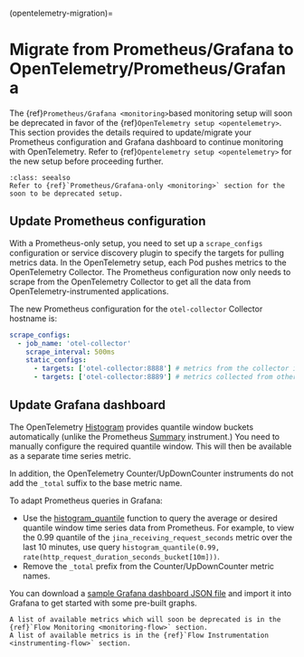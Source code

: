 (opentelemetry-migration)=
# Migrate from Prometheus/Grafana to OpenTelemetry/Prometheus/Grafana 

The {ref}`Prometheus/Grafana <monitoring>`based monitoring setup will soon be deprecated in favor of the {ref}`OpenTelemetry setup <opentelemetry>`. This section provides the details required to update/migrate your Prometheus configuration and Grafana dashboard to continue monitoring with OpenTelemetry. Refer to {ref}`Opentelemetry setup <opentelemetry>` for the new setup before proceeding further.

```{hint}
:class: seealso
Refer to {ref}`Prometheus/Grafana-only <monitoring>` section for the soon to be deprecated setup.
```

## Update Prometheus configuration

With a Prometheus-only setup, you need to set up a `scrape_configs` configuration or service discovery plugin to specify the targets for pulling metrics data. In the OpenTelemetry setup, each Pod pushes metrics to the OpenTelemetry Collector. The Prometheus configuration now only needs to scrape from the OpenTelemetry Collector to get all the data from OpenTelemetry-instrumented applications.

The new Prometheus configuration for the `otel-collector` Collector hostname is:

```yaml
scrape_configs:
  - job_name: 'otel-collector'
    scrape_interval: 500ms
    static_configs:
      - targets: ['otel-collector:8888'] # metrics from the collector itself
      - targets: ['otel-collector:8889'] # metrics collected from other applications
```

## Update Grafana dashboard

The OpenTelemetry [Histogram](https://opentelemetry.io/docs/reference/specification/metrics/api/#histogram) provides quantile window buckets automatically (unlike the Prometheus [Summary](https://prometheus.io/docs/concepts/metric_types/#summary) instrument.) You need to manually configure the required quantile window. This will then be available as a separate time series metric.

In addition, the OpenTelemetry Counter/UpDownCounter instruments do not add the `_total` suffix to the base metric name.

To adapt Prometheus queries in Grafana:
- Use the [histogram_quantile](https://prometheus.io/docs/prometheus/latest/querying/functions/#histogram_quantile) function to query the average or desired quantile window time series data from Prometheus. For example, to view the 0.99 quantile of the `jina_receiving_request_seconds` metric over the last 10 minutes, use query `histogram_quantile(0.99, rate(http_request_duration_seconds_bucket[10m]))`.
- Remove the `_total` prefix from the Counter/UpDownCounter metric names.

You can download a [sample Grafana dashboard JSON file](https://github.com/jina-ai/example-grafana-prometheus/blob/main/grafana-dashboards/flow-histogram-metrics.json) and import it into Grafana to get started with some pre-built graphs.

```{hint}
A list of available metrics which will soon be deprecated is in the {ref}`Flow Monitoring <monitoring-flow>` section.
A list of available metrics is in the {ref}`Flow Instrumentation <instrumenting-flow>` section.
```